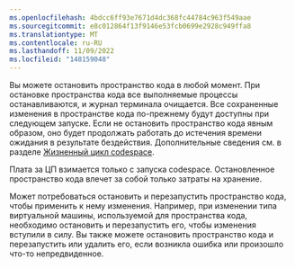 ```yaml
---
ms.openlocfilehash: 4bdcc6ff93e7671d4dc368fc44784c963f549aae
ms.sourcegitcommit: e8c012864f13f9146e53fcb0699e2928c949ffa8
ms.translationtype: MT
ms.contentlocale: ru-RU
ms.lasthandoff: 11/09/2022
ms.locfileid: "148159048"
---
```

Вы можете остановить пространство кода в любой момент. При остановке пространства кода все выполняемые процессы останавливаются, и журнал терминала очищается. Все сохраненные изменения в пространстве кода по-прежнему будут доступны при следующем запуске. Если не остановить пространство кода явным образом, оно будет продолжать работать до истечения времени ожидания в результате бездействия. Дополнительные сведения см. в разделе [Жизненный цикл codespace](/codespaces/developing-in-codespaces/the-codespace-lifecycle#timeouts-for-github-codespaces).

Плата за ЦП взимается только с запуска codespace. Остановленное пространство кода влечет за собой только затраты на хранение.

Может потребоваться остановить и перезапустить пространство кода, чтобы применить к нему изменения. Например, при изменении типа виртуальной машины, используемой для пространства кода, необходимо остановить и перезапустить его, чтобы изменения вступили в силу. Вы также можете остановить пространство кода и перезапустить или удалить его, если возникла ошибка или произошло что-то непредвиденное.
